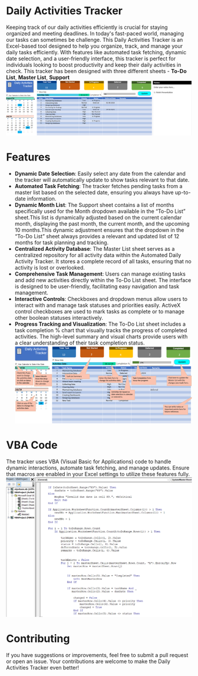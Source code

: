 # Daily Activities Tracker

Keeping track of our daily activities efficiently is crucial for staying organized and meeting deadlines. In today's fast-paced world, managing our tasks can sometimes be challenge. This Daily Activities Tracker is an Excel-based tool designed to help you organize, track, and manage your daily tasks efficiently. With features like automated task fetching, dynamic date selection, and a user-friendly interface, this tracker is perfect for individuals looking to boost productivity and keep their daily activities in check. This tracker has been designed with three different sheets - **To-Do List**, **Master List**, **Support**
![Snip 1](https://github.com/Pgoel95/Task-Management-Tool/blob/main/Activity%20Tracker.png?raw=true)
# Features

- **Dynamic Date Selection**: Easily select any date from the calendar and the tracker will automatically update to show tasks relevant to that date.
- **Automated Task Fetching**: The tracker fetches pending tasks from a master list based on the selected date, ensuring you always have up-to-date information.
- **Dynamic Month List**: The Support sheet contains a list of months specifically used for the Month dropdown available in the “To-Do List” sheet.This list is dynamically adjusted based on the current calendar month, displaying the past month, the current month, and the upcoming 10 months.This dynamic adjustment ensures that the dropdown in the “To-Do List” sheet always provides a relevant and updated list of 12 months for task planning and tracking.
- **Centralized Activity Database**: The Master List sheet serves as a centralized repository for all activity data within the Automated Daily Activity Tracker. It stores a complete record of all tasks, ensuring that no activity is lost or overlooked.
- **Comprehensive Task Management**: Users can manage existing tasks and add new activities directly within the To-Do List sheet. The interface is designed to be user-friendly, facilitating easy navigation and task management.
- **Interactive Controls**: Checkboxes and dropdown menus allow users to interact with and manage task statuses and priorities easily. ActiveX control checkboxes are used to mark tasks as complete or to manage other boolean statuses interactively.
- **Progress Tracking and Visualization**: The To-Do List sheet includes a task completion % chart that visually tracks the progress of completed activities. The high-level summary and visual charts provide users with a clear understanding of their task completion status.
![Snip 2](https://github.com/Pgoel95/Task-Management-Tool/blob/main/Activity%20Tracker%20Snip%202.png?raw=true)
# VBA Code
The tracker uses VBA (Visual Basic for Applications) code to handle dynamic interactions, automate task fetching, and manage updates. Ensure that macros are enabled in your Excel settings to utilize these features fully.
![Snip 3](https://github.com/Pgoel95/Task-Management-Tool/blob/main/VBA%20code.png?raw=true)
# Contributing
If you have suggestions or improvements, feel free to submit a pull request or open an issue. Your contributions are welcome to make the Daily Activities Tracker even better!
